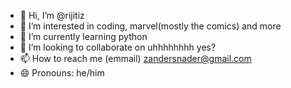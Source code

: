 - 👋 Hi, I’m @rijitiz
- 👀 I’m interested in coding, marvel(mostly the comics) and more 
- 🌱 I’m currently learning python 
- 💞️ I’m looking to collaborate on uhhhhhhhh yes?
- 📫 How to reach me (emmail) zandersnader@gmail.com
- 😄 Pronouns: he/him 
  

<!---
rijitiz/rijitiz is a ✨ special ✨ repository because its `README.md` (this file) appears on your GitHub profile.
You can click the Preview link to take a look at your changes.
--->
